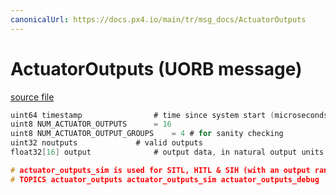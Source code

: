 ```yaml
---
canonicalUrl: https://docs.px4.io/main/tr/msg_docs/ActuatorOutputs
---
```


# ActuatorOutputs (UORB message)



[source file](https://github.com/PX4/PX4-Autopilot/blob/release/1.14/msg/ActuatorOutputs.msg)

```c
uint64 timestamp                # time since system start (microseconds)
uint8 NUM_ACTUATOR_OUTPUTS      = 16
uint8 NUM_ACTUATOR_OUTPUT_GROUPS    = 4 # for sanity checking
uint32 noutputs             # valid outputs
float32[16] output              # output data, in natural output units

# actuator_outputs_sim is used for SITL, HITL & SIH (with an output range of [-1, 1])
# TOPICS actuator_outputs actuator_outputs_sim actuator_outputs_debug

```
